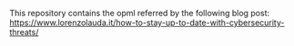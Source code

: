 This repository contains the opml referred by the following blog post:   
https://www.lorenzolauda.it/how-to-stay-up-to-date-with-cybersecurity-threats/


